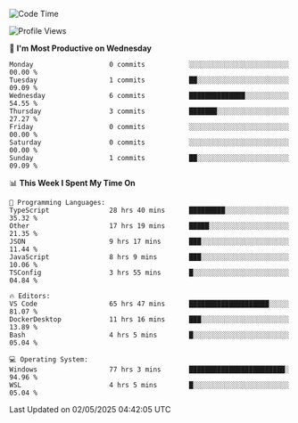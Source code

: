 <!--START_SECTION:waka-->
![Code Time](http://img.shields.io/badge/Code%20Time-4%2C827%20hrs%201%20min-blue)

![Profile Views](http://img.shields.io/badge/Profile%20Views-0-blue)

📅 **I'm Most Productive on Wednesday** 

```text
Monday                   0 commits           ░░░░░░░░░░░░░░░░░░░░░░░░░   00.00 % 
Tuesday                  1 commits           ██░░░░░░░░░░░░░░░░░░░░░░░   09.09 % 
Wednesday                6 commits           ██████████████░░░░░░░░░░░   54.55 % 
Thursday                 3 commits           ███████░░░░░░░░░░░░░░░░░░   27.27 % 
Friday                   0 commits           ░░░░░░░░░░░░░░░░░░░░░░░░░   00.00 % 
Saturday                 0 commits           ░░░░░░░░░░░░░░░░░░░░░░░░░   00.00 % 
Sunday                   1 commits           ██░░░░░░░░░░░░░░░░░░░░░░░   09.09 % 
```


📊 **This Week I Spent My Time On** 

```text
💬 Programming Languages: 
TypeScript               28 hrs 40 mins      █████████░░░░░░░░░░░░░░░░   35.32 % 
Other                    17 hrs 19 mins      █████░░░░░░░░░░░░░░░░░░░░   21.35 % 
JSON                     9 hrs 17 mins       ███░░░░░░░░░░░░░░░░░░░░░░   11.44 % 
JavaScript               8 hrs 9 mins        ███░░░░░░░░░░░░░░░░░░░░░░   10.06 % 
TSConfig                 3 hrs 55 mins       █░░░░░░░░░░░░░░░░░░░░░░░░   04.84 % 

🔥 Editors: 
VS Code                  65 hrs 47 mins      ████████████████████░░░░░   81.07 % 
DockerDesktop            11 hrs 16 mins      ███░░░░░░░░░░░░░░░░░░░░░░   13.89 % 
Bash                     4 hrs 5 mins        █░░░░░░░░░░░░░░░░░░░░░░░░   05.04 % 

💻 Operating System: 
Windows                  77 hrs 3 mins       ████████████████████████░   94.96 % 
WSL                      4 hrs 5 mins        █░░░░░░░░░░░░░░░░░░░░░░░░   05.04 % 
```


 Last Updated on 02/05/2025 04:42:05 UTC
<!--END_SECTION:waka-->
